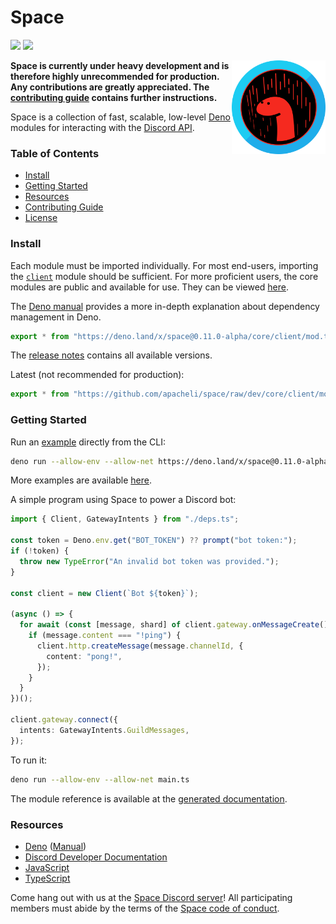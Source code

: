 # Space

[![](https://github.com/apacheli/Space/actions/workflows/ci.yaml/badge.svg)](https://github.com/apacheli/Space/actions/workflows/ci.yaml)
[![](https://canary.discord.com/api/guilds/812458966357377067/widget.png)](https://discord.gg/UQuA3EwXCV)

<img align=right src=assets/logo.png height=150px>

**Space is currently under heavy development and is therefore highly
unrecommended for production. Any contributions are greatly appreciated. The
[contributing guide](CONTRIBUTING.md) contains further instructions.**

Space is a collection of fast, scalable, low-level [Deno](https://deno.land/)
modules for interacting with the [Discord API](https://discord.dev/).

### Table of Contents

- [Install](#install)
- [Getting Started](#getting-started)
- [Resources](#resources)
- [Contributing Guide](CONTRIBUTING.md)
- [License](LICENSE.txt)

### Install

Each module must be imported individually. For most end-users, importing the
[`client`](core/client) module should be sufficient. For more proficient users,
the core modules are public and available for use. They can be viewed
[here](core).

The [Deno manual](https://deno.land/manual/examples/manage_dependencies)
provides a more in-depth explanation about dependency management in Deno.

```ts
export * from "https://deno.land/x/space@0.11.0-alpha/core/client/mod.ts";
```

The [release notes](RELEASES.md) contains all available versions.

Latest (not recommended for production):

```ts
export * from "https://github.com/apacheli/space/raw/dev/core/client/mod.ts";
```

### Getting Started

Run an [example](examples/example.ts) directly from the CLI:

```sh
deno run --allow-env --allow-net https://deno.land/x/space@0.11.0-alpha/examples/example.ts
```

More examples are available [here](examples).

A simple program using Space to power a Discord bot:

```ts
import { Client, GatewayIntents } from "./deps.ts";

const token = Deno.env.get("BOT_TOKEN") ?? prompt("bot token:");
if (!token) {
  throw new TypeError("An invalid bot token was provided.");
}

const client = new Client(`Bot ${token}`);

(async () => {
  for await (const [message, shard] of client.gateway.onMessageCreate()) {
    if (message.content === "!ping") {
      client.http.createMessage(message.channelId, {
        content: "pong!",
      });
    }
  }
})();

client.gateway.connect({
  intents: GatewayIntents.GuildMessages,
});
```

To run it:

```sh
deno run --allow-env --allow-net main.ts
```

The module reference is available at the
[generated documentation](https://doc.deno.land/https/deno.land/x/space@0.11.0-alpha/core/client/mod.ts).

### Resources

- [Deno](https://deno.land/) ([Manual](https://deno.land/manual))
- [Discord Developer Documentation](https://discord.dev/)
- [JavaScript](https://developer.mozilla.org/en-US/docs/Web/JavaScript)
- [TypeScript](https://www.typescriptlang.org/)

Come hang out with us at the
[Space Discord server](https://discord.gg/UQuA3EwXCV)! All participating members
must abide by the terms of the [Space code of conduct](CODE_OF_CONDUCT.md).
